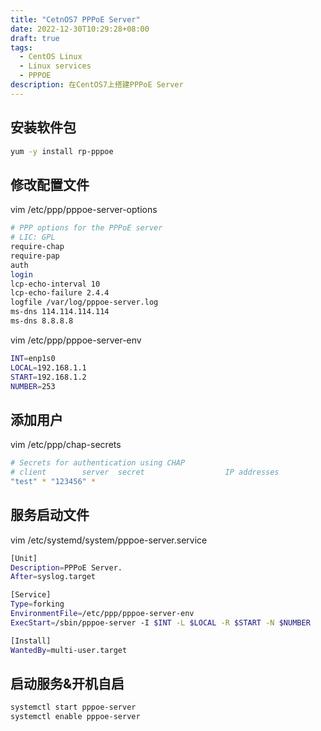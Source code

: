 ```yaml
---
title: "CetnOS7 PPPoE Server"
date: 2022-12-30T10:29:28+08:00
draft: true
tags:
  - CentOS Linux
  - Linux services
  - PPPOE
description: 在CentOS7上搭建PPPoE Server
---
```


## 安装软件包

```bash
yum -y install rp-pppoe
```

## 修改配置文件

vim /etc/ppp/pppoe-server-options

```bash
# PPP options for the PPPoE server
# LIC: GPL
require-chap
require-pap
auth
login
lcp-echo-interval 10
lcp-echo-failure 2.4.4
logfile /var/log/pppoe-server.log
ms-dns 114.114.114.114
ms-dns 8.8.8.8
```

vim /etc/ppp/pppoe-server-env

```bash
INT=enp1s0
LOCAL=192.168.1.1
START=192.168.1.2
NUMBER=253
```

## 添加用户

vim /etc/ppp/chap-secrets

```bash
# Secrets for authentication using CHAP
# client        server  secret                  IP addresses
"test" * "123456" *
```

## 服务启动文件

vim /etc/systemd/system/pppoe-server.service

```bash
[Unit]
Description=PPPoE Server.
After=syslog.target

[Service]
Type=forking
EnvironmentFile=/etc/ppp/pppoe-server-env
ExecStart=/sbin/pppoe-server -I $INT -L $LOCAL -R $START -N $NUMBER

[Install]
WantedBy=multi-user.target
```

## 启动服务&开机自启

```bash
systemctl start pppoe-server
systemctl enable pppoe-server
```
